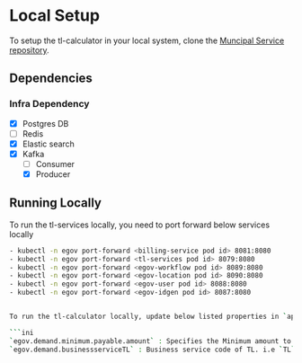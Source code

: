 # Local Setup

To setup the tl-calculator in your local system, clone the [Muncipal Service repository](https://github.com/egovernments/municipal-services).

## Dependencies

### Infra Dependency

- [X] Postgres DB
- [ ] Redis
- [X] Elastic search
- [X] Kafka
  - [ ] Consumer
  - [X] Producer

## Running Locally

To run the tl-services locally, you need to port forward below services locally

```bash
- kubectl -n egov port-forward <billing-service pod id> 8081:8080
- kubectl -n egov port-forward <tl-services pod id> 8079:8080
- kubectl -n egov port-forward <egov-workflow pod id> 8089:8080
- kubectl -n egov port-forward <egov-location pod id> 8090:8080
- kubectl -n egov port-forward <egov-user pod id> 8088:8080
- kubectl -n egov port-forward <egov-idgen pod id> 8087:8080


To run the tl-calculator locally, update below listed properties in `application.properties` prior to running the project:

```ini
`egov.demand.minimum.payable.amount` : Specifies the Minimum amount to be paid
`egov.demand.businessserviceTL` : Business service code of TL. i.e `TL`

```

